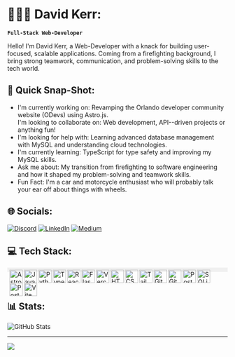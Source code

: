 # 🧗🏻‍♂️ David Kerr:
**`Full-Stack Web-Developer`**

Hello! I'm David Kerr, a Web-Developer with a knack for building user-focused, scalable applications. Coming from a firefighting background, I bring strong teamwork, communication, and problem-solving skills to the tech world.

## 📸 Quick Snap-Shot:
- I'm currently working on: Revamping the Orlando developer community website (ODevs) using Astro.js.<br>I'm looking to collaborate on: Web development, API--driven projects or anything fun!
- I'm looking for help with: Learning advanced database management with MySQL and understanding cloud technologies.
- I'm currently learning: TypeScript for type safety and improving my MySQL skills.
- Ask me about: My transition from firefighting to software engineering and how it shaped my problem-solving and teamwork skills.
- Fun Fact: I'm a car and motorcycle enthusiast who will probably talk your ear off about things with wheels.


## 🌐 Socials:
[![Discord](https://img.shields.io/badge/Discord-%237289DA.svg?logo=discord&logoColor=white)](https://discord.gg/https://discordapp.com/users/1192881716067569705/) [![LinkedIn](https://img.shields.io/badge/LinkedIn-%230077B5.svg?logo=linkedin&logoColor=white)](https://linkedin.com/in/https://www.linkedin.com/in/david-kerr-358b33297/) [![Medium](https://img.shields.io/badge/Medium-12100E?logo=medium&logoColor=white)](https://medium.com/@https://medium.com/@kerrky) 



## 💻 Tech Stack:
<div style="background-color: #f0f0f0; padding: 5px;">
<img align="left" alt="Astro" width="30px" src="https://cdn.jsdelivr.net/gh/devicons/devicon@latest/icons/astro/astro-original.svg" />
<img align="left" alt="JavaScript" width="30px" src="https://cdn.jsdelivr.net/gh/devicons/devicon@latest/icons/javascript/javascript-original.svg" />
<img align="left" alt="Python" width="30px" src="https://cdn.jsdelivr.net/gh/devicons/devicon@latest/icons/python/python-original.svg" />
<img align="left" alt="TypeScript" width="30px" src="https://cdn.jsdelivr.net/gh/devicons/devicon@latest/icons/typescript/typescript-original.svg" />
<img align="left" alt="React" width="30px" src="https://cdn.jsdelivr.net/gh/devicons/devicon@latest/icons/react/react-original.svg" />
<img align="left" alt="Flask" width="30px" src="https://cdn.jsdelivr.net/gh/devicons/devicon@latest/icons/flask/flask-original-wordmark.svg" />
<img align="left" alt="Vercel" width="30px" src="https://cdn.jsdelivr.net/gh/devicons/devicon@latest/icons/vercel/vercel-original-wordmark.svg" />
<img align="left" alt="HTML" width="30px" src="https://cdn.jsdelivr.net/gh/devicons/devicon@latest/icons/html5/html5-original.svg" />
<img align="left" alt="CSS" width="30px" src="https://cdn.jsdelivr.net/gh/devicons/devicon@latest/icons/css3/css3-original.svg" />
<img align="left" alt="Tailwinds" width="30px" src="https://cdn.jsdelivr.net/gh/devicons/devicon@latest/icons/tailwindcss/tailwindcss-original.svg" />          
<img align="left" alt="Git" width="30px" src="https://cdn.jsdelivr.net/gh/devicons/devicon@latest/icons/git/git-original-wordmark.svg" />
<img align="left" alt="GitHub" width="30px" src="https://cdn.jsdelivr.net/gh/devicons/devicon@latest/icons/github/github-original-wordmark.svg" />
<img align="left" alt="Postman" width="30px" src="https://cdn.jsdelivr.net/gh/devicons/devicon@latest/icons/postman/postman-original.svg" />
<img align="left" alt="SQLite" width="30px" src="https://cdn.jsdelivr.net/gh/devicons/devicon@latest/icons/sqlite/sqlite-original-wordmark.svg" />
<img align="left" alt="Post" width="30px" src="https://cdn.jsdelivr.net/gh/devicons/devicon@latest/icons/postgresql/postgresql-original.svg" />
<img align="left" alt="Vite" width="30px" src="https://cdn.jsdelivr.net/gh/devicons/devicon@latest/icons/vitejs/vitejs-original.svg" />
</div>
<br><br>


        
## 📊 Stats:
<div style="display: flex; justify-content: space-between; flex-wrap: wrap;">
  <img src="https://github-readme-stats.vercel.app/api?username=Dkerr2061&show_icons=true&theme=radical" alt="GitHub Stats" />
</div>




---
[![](https://visitcount.itsvg.in/api?id=Dkerr2061&icon=0&color=0)](https://visitcount.itsvg.in)

<!-- Proudly created with GPRM ( https://gprm.itsvg.in ) -->

